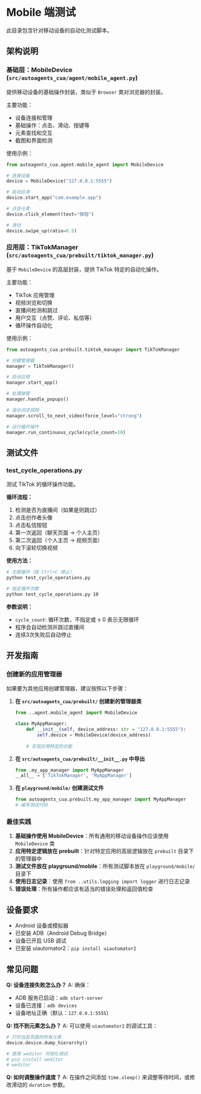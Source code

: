 # Mobile 端测试

此目录包含针对移动设备的自动化测试脚本。

## 架构说明

### 基础层：MobileDevice (`src/autoagents_cua/agent/mobile_agent.py`)
提供移动设备的基础操作封装，类似于 `Browser` 类对浏览器的封装。

主要功能：
- 设备连接和管理
- 基础操作：点击、滑动、按键等
- 元素查找和交互
- 截图和界面检测

使用示例：
```python
from autoagents_cua.agent.mobile_agent import MobileDevice

# 连接设备
device = MobileDevice("127.0.0.1:5555")

# 启动应用
device.start_app("com.example.app")

# 点击元素
device.click_element(text="按钮")

# 滑动
device.swipe_up(ratio=0.5)
```

### 应用层：TikTokManager (`src/autoagents_cua/prebuilt/tiktok_manager.py`)
基于 `MobileDevice` 的高层封装，提供 TikTok 特定的自动化操作。

主要功能：
- TikTok 应用管理
- 视频浏览和切换
- 直播间检测和跳过
- 用户交互（点赞、评论、私信等）
- 循环操作自动化

使用示例：
```python
from autoagents_cua.prebuilt.tiktok_manager import TikTokManager

# 创建管理器
manager = TikTokManager()

# 启动应用
manager.start_app()

# 处理弹窗
manager.handle_popups()

# 滚动浏览视频
manager.scroll_to_next_video(force_level="strong")

# 运行循环操作
manager.run_continuous_cycle(cycle_count=10)
```

## 测试文件

### test_cycle_operations.py
测试 TikTok 的循环操作功能。

**循环流程：**
1. 检测是否为直播间（如果是则跳过）
2. 点击创作者头像
3. 点击私信按钮
4. 第一次返回（聊天页面 → 个人主页）
5. 第二次返回（个人主页 → 视频页面）
6. 向下滚轮切换视频

**使用方法：**
```bash
# 无限循环（按 Ctrl+C 停止）
python test_cycle_operations.py

# 指定循环次数
python test_cycle_operations.py 10
```

**参数说明：**
- `cycle_count`: 循环次数，不指定或 ≤ 0 表示无限循环
- 程序会自动检测并跳过直播间
- 连续3次失败后自动停止

## 开发指南

### 创建新的应用管理器

如果要为其他应用创建管理器，建议按照以下步骤：

1. **在 `src/autoagents_cua/prebuilt/` 创建新的管理器类**
   ```python
   from ..agent.mobile_agent import MobileDevice
   
   class MyAppManager:
       def __init__(self, device_address: str = "127.0.0.1:5555"):
           self.device = MobileDevice(device_address)
       
       # 实现应用特定的功能
   ```

2. **在 `src/autoagents_cua/prebuilt/__init__.py` 中导出**
   ```python
   from .my_app_manager import MyAppManager
   __all__ = ['TikTokManager', 'MyAppManager']
   ```

3. **在 `playground/mobile/` 创建测试文件**
   ```python
   from autoagents_cua.prebuilt.my_app_manager import MyAppManager
   # 编写测试代码
   ```

### 最佳实践

1. **基础操作使用 MobileDevice**：所有通用的移动设备操作应该使用 `MobileDevice` 类
2. **应用特定逻辑放在 prebuilt**：针对特定应用的高层逻辑放在 `prebuilt` 目录下的管理器中
3. **测试文件放在 playground/mobile**：所有测试脚本放在 `playground/mobile/` 目录下
4. **使用日志记录**：使用 `from ..utils.logging import logger` 进行日志记录
5. **错误处理**：所有操作都应该有适当的错误处理和返回值检查

## 设备要求

- Android 设备或模拟器
- 已安装 ADB（Android Debug Bridge）
- 设备已开启 USB 调试
- 已安装 uiautomator2：`pip install uiautomator2`

## 常见问题

**Q: 设备连接失败怎么办？**
A: 确保：
- ADB 服务已启动：`adb start-server`
- 设备已连接：`adb devices`
- 设备地址正确（默认：`127.0.0.1:5555`）

**Q: 找不到元素怎么办？**
A: 可以使用 `uiautomator2` 的调试工具：
```python
# 打印当前页面的所有元素
device.device.dump_hierarchy()

# 使用 weditor 可视化调试
# pip install weditor
# weditor
```

**Q: 如何调整操作速度？**
A: 在操作之间添加 `time.sleep()` 来调整等待时间，或修改滑动的 `duration` 参数。

